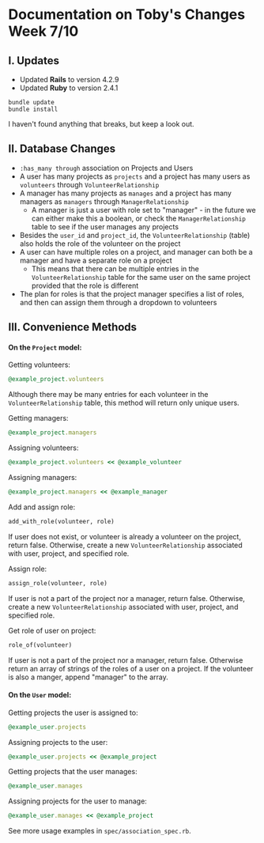 Documentation on Toby's Changes Week 7/10
===

## I. Updates
* Updated **Rails** to version 4.2.9
* Updated **Ruby** to version 2.4.1

```
bundle update
bundle install
```

I haven't found anything that breaks, but keep a look out.

## II. Database Changes
* `:has_many through` association on Projects and Users
* A user has many projects as `projects` and a project has many users as `volunteers` through `VolunteerRelationship`
* A manager has many projects as `manages` and a project has many managers as `managers` through `ManagerRelationship`
  * A manager is just a user with role set to "manager" - in the future we can either make this a boolean, or check the `ManagerRelationship` table to see if the user manages any projects
* Besides the `user_id` and `project_id`, the `VolunteerRelationship` (table) also holds the role of the volunteer on the project
* A user can have multiple roles on a project, and manager can both be a manager and have a separate role on a project
  * This means that there can be multiple entries in the `VolunteerRelationship` table for the same user on the same project provided that the role is different
* The plan for roles is that the project manager specifies a list of roles, and then can assign them through a dropdown to volunteers

## III. Convenience Methods

#### On the `Project` model:
Getting volunteers:
```ruby
@example_project.volunteers
```
Although there may be many entries for each volunteer in the `VolunteerRelationship` table, this method will return only unique users.

Getting managers:
```ruby
@example_project.managers
```

Assigning volunteers:
```ruby
@example_project.volunteers << @example_volunteer
```

Assigning managers:
```ruby
@example_project.managers << @example_manager
```

Add and assign role:
```ruby
add_with_role(volunteer, role)
```
If user does not exist, or volunteer is already a volunteer on the project, return false. Otherwise, create a new `VolunteerRelationship` associated with user, project, and specified role. 

Assign role:
```ruby
assign_role(volunteer, role)
```
If user is not a part of the project nor a manager, return false. Otherwise, create a new `VolunteerRelationship` associated with user, project, and specified role. 

Get role of user on project:
```ruby
role_of(volunteer)
```
If user is not a part of the project nor a manager, return false. Otherwise return an array of strings of the roles of a user on a project. If the volunteer is also a manger, append "manager" to the array.

#### On the `User` model:
Getting projects the user is assigned to:
```ruby
@example_user.projects
```

Assigning projects to the user:
```ruby
@example_user.projects << @example_project
```

Getting projects that the user manages:
```ruby
@example_user.manages
```

Assigning projects for the user to manage:
```ruby
@example_user.manages << @example_project
```

See more usage examples in `spec/association_spec.rb`.
